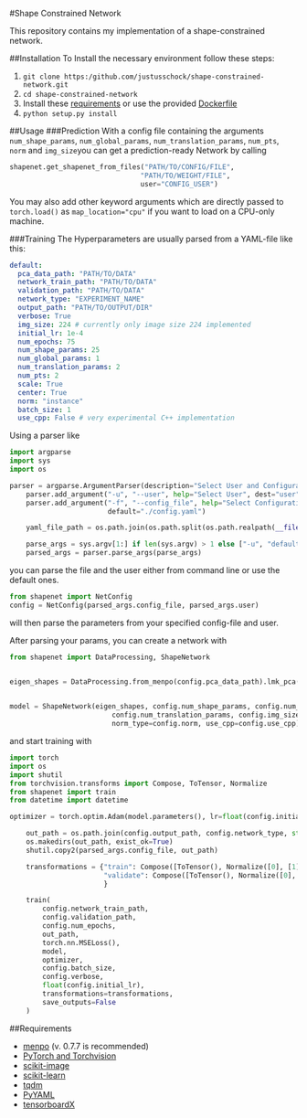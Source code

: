 #Shape Constrained Network

This repository contains my implementation of a shape-constrained network.

##Installation
To Install the necessary environment follow these steps:

1. `git clone https:/github.com/justusschock/shape-constrained-network.git`
2. `cd shape-constrained-network`
3. Install these [requirements](##Requirements) or use the provided [Dockerfile](docker/Dockerfile)
4. `python setup.py install`

##Usage
###Prediction
With a config file containing the arguments  `num_shape_params`, `num_global_params`,
  `num_translation_params`, `num_pts`, `norm` and `img_size`you can get a prediction-ready Network by calling
 ```python
shapenet.get_shapenet_from_files("PATH/TO/CONFIG/FILE", 
                                 "PATH/TO/WEIGHT/FILE", 
                                 user="CONFIG_USER")

```

You may also add other keyword arguments which are directly passed to `torch.load()`
as `map_location="cpu"` if you want to load on a CPU-only machine.

###Training
The Hyperparameters are usually parsed from a YAML-file like this:

```YAML
default:
  pca_data_path: "PATH/TO/DATA"
  network_train_path: "PATH/TO/DATA"
  validation_path: "PATH/TO/DATA"
  network_type: "EXPERIMENT_NAME"
  output_path: "PATH/TO/OUTPUT/DIR"
  verbose: True
  img_size: 224 # currently only image size 224 implemented
  initial_lr: 1e-4
  num_epochs: 75
  num_shape_params: 25
  num_global_params: 1
  num_translation_params: 2
  num_pts: 2
  scale: True
  center: True
  norm: "instance"
  batch_size: 1
  use_cpp: False # very experimental C++ implementation
```

Using a parser like 

```python
import argparse
import sys
import os

parser = argparse.ArgumentParser(description="Select User and Configuration file")
    parser.add_argument("-u", "--user", help="Select User", dest="user", type=str, default="default")
    parser.add_argument("-f", "--config_file", help="Select Configuration file", dest="config_file", type=str,
                        default="./config.yaml")

    yaml_file_path = os.path.join(os.path.split(os.path.realpath(__file__))[0], "config.yaml")

    parse_args = sys.argv[1:] if len(sys.argv) > 1 else ["-u", "default", "-f", yaml_file_path]
    parsed_args = parser.parse_args(parse_args)
```

you can parse the file and the user either from command line or use the default ones.

```python
from shapenet import NetConfig
config = NetConfig(parsed_args.config_file, parsed_args.user)
```
will then parse the parameters from your specified config-file and user.

After parsing your params, you can create a network with

```python
from shapenet import DataProcessing, ShapeNetwork


eigen_shapes = DataProcessing.from_menpo(config.pca_data_path).lmk_pca(config.scale, config.center,
                                                                           n_components=config.num_shape_params)

model = ShapeNetwork(eigen_shapes, config.num_shape_params, config.num_global_params,
                         config.num_translation_params, config.img_size,
                         norm_type=config.norm, use_cpp=config.use_cpp)
```
and start training with 
```python
import torch
import os
import shutil
from torchvision.transforms import Compose, ToTensor, Normalize
from shapenet import train
from datetime import datetime

optimizer = torch.optim.Adam(model.parameters(), lr=float(config.initial_lr))

    out_path = os.path.join(config.output_path, config.network_type, str(datetime.now().strftime("%y-%m-%d_%H-%M-%S")))
    os.makedirs(out_path, exist_ok=True)
    shutil.copy2(parsed_args.config_file, out_path)

    transformations = {"train": Compose([ToTensor(), Normalize([0], [1])]),
                       "validate": Compose([ToTensor(), Normalize([0], [1])])
                       }

    train(
        config.network_train_path,
        config.validation_path,
        config.num_epochs,
        out_path,
        torch.nn.MSELoss(),
        model,
        optimizer,
        config.batch_size,
        config.verbose,
        float(config.initial_lr),
        transformations=transformations,
        save_outputs=False
    )
```
##Requirements
* [menpo](https://www.menpo.org/installation/) (v. 0.7.7 is recommended)
* [PyTorch and Torchvision](https://pytorch.org/)
* [scikit-image](https://scikit-image.org/)
* [scikit-learn](http://scikit-learn.org/stable/)
* [tqdm](https://github.com/tqdm/tqdm)
* [PyYAML](https://pyyaml.org/)
* [tensorboardX](https://github.com/lanpa/tensorboardX)